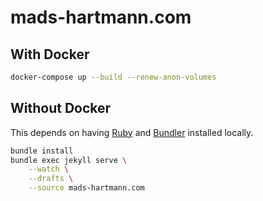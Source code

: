 # mads-hartmann.com

## With Docker

```sh
docker-compose up --build --renew-anon-volumes
```

## Without Docker

This depends on having [Ruby](https://www.ruby-lang.org/en/) and [Bundler](https://rubygems.org/gems/bundler) installed locally.

```sh
bundle install
bundle exec jekyll serve \
    --watch \
    --drafts \
    --source mads-hartmann.com
```
